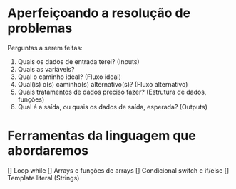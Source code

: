 # Aperfeiçoando a resolução de problemas

Perguntas a serem feitas:

1. Quais os dados de entrada terei? (Inputs)
2. Quais as variáveis?
3. Qual o caminho ideal? (Fluxo ideal)
4. Qual(is) o(s) caminho(s) alternativo(s)? (Fluxo alternativo)
5. Quais tratamentos de dados preciso fazer? (Estrutura de dados, funções)
6. Qual é a saída, ou quais os dados de saída, esperada? (Outputs)

# Ferramentas da linguagem que abordaremos

[] Loop while
[] Arrays e funções de arrays
[] Condicional switch e if/else
[] Template literal (Strings)
